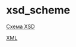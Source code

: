 # xsd_scheme

[Схема XSD](https://kodaktor.ru/?!=c181004)

[XML](https://kodaktor.ru/?!=unsafe_5bb52)
